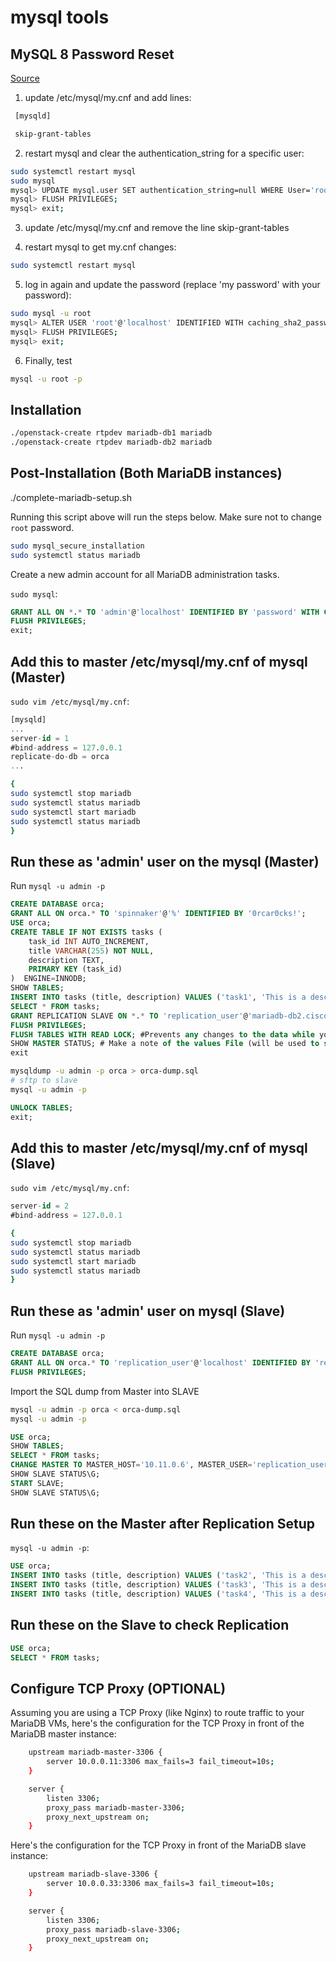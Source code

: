 # mysql tools

## MySQL 8 Password Reset

[Source](https://stackoverflow.com/a/65695683/520901)

1. update /etc/mysql/my.cnf and add lines:

```bash
 [mysqld]

 skip-grant-tables
```

2. restart mysql and clear the authentication_string for a specific user:

```bash
sudo systemctl restart mysql
sudo mysql
mysql> UPDATE mysql.user SET authentication_string=null WHERE User='root';
mysql> FLUSH PRIVILEGES;
mysql> exit;
```

3. update /etc/mysql/my.cnf and remove the line skip-grant-tables

4. restart mysql to get my.cnf changes:

```bash
sudo systemctl restart mysql
```

5. log in again and update the password (replace 'my password' with your password):

```bash
sudo mysql -u root
mysql> ALTER USER 'root'@'localhost' IDENTIFIED WITH caching_sha2_password BY 'my password';
mysql> FLUSH PRIVILEGES;
mysql> exit;
```

6. Finally, test

```bash
mysql -u root -p
```



## Installation

```bash
./openstack-create rtpdev mariadb-db1 mariadb
./openstack-create rtpdev mariadb-db2 mariadb
```

## Post-Installation (Both MariaDB instances)
./complete-mariadb-setup.sh

Running this script above will run the steps below. Make sure not to change `root` password.

```bash
sudo mysql_secure_installation
sudo systemctl status mariadb
```

Create a new admin account for all MariaDB administration tasks.

`sudo mysql`:

```sql
GRANT ALL ON *.* TO 'admin'@'localhost' IDENTIFIED BY 'password' WITH GRANT OPTION;
FLUSH PRIVILEGES;
exit;
```

## Add this to master /etc/mysql/my.cnf of mysql (Master)

`sudo vim /etc/mysql/my.cnf`:

```sql
[mysqld]
...
server-id = 1
#bind-address = 127.0.0.1
replicate-do-db = orca
...
```

```bash
{
sudo systemctl stop mariadb
sudo systemctl status mariadb
sudo systemctl start mariadb
sudo systemctl status mariadb
}
```

## Run these as 'admin' user on the mysql (Master)

Run `mysql -u admin -p` 

```sql
CREATE DATABASE orca;
GRANT ALL ON orca.* TO 'spinnaker'@'%' IDENTIFIED BY '0rcar0cks!';
USE orca;
CREATE TABLE IF NOT EXISTS tasks (
    task_id INT AUTO_INCREMENT,
    title VARCHAR(255) NOT NULL,
    description TEXT,
    PRIMARY KEY (task_id)
)  ENGINE=INNODB;
SHOW TABLES;
INSERT INTO tasks (title, description) VALUES ('task1', 'This is a description for task 1');
SELECT * FROM tasks;
GRANT REPLICATION SLAVE ON *.* TO 'replication_user'@'mariadb-db2.cisco.com' IDENTIFIED BY 'repl1cat10n';
FLUSH PRIVILEGES;
FLUSH TABLES WITH READ LOCK; #Prevents any changes to the data while you view the binary log position
SHOW MASTER STATUS; # Make a note of the values File (will be used to set MASTER_LOG_FILE) and Position (will be used to set MASTER_LOG_POS)
exit
```

```bash
mysqldump -u admin -p orca > orca-dump.sql
# sftp to slave
mysql -u admin -p
```

```sql
UNLOCK TABLES;
exit;
```

## Add this to master /etc/mysql/my.cnf of mysql (Slave)

`sudo vim /etc/mysql/my.cnf`:

```sql
server-id = 2
#bind-address = 127.0.0.1
```

```bash
{
sudo systemctl stop mariadb
sudo systemctl status mariadb
sudo systemctl start mariadb
sudo systemctl status mariadb
}
```

## Run these as 'admin' user on mysql (Slave)

Run `mysql -u admin -p` 

```sql
CREATE DATABASE orca;
GRANT ALL ON orca.* TO 'replication_user'@'localhost' IDENTIFIED BY 'repl1cat10n';
FLUSH PRIVILEGES;
```

Import the SQL dump from Master into SLAVE

```bash
mysql -u admin -p orca < orca-dump.sql
mysql -u admin -p
```

```sql
USE orca;
SHOW TABLES;
SELECT * FROM tasks;
CHANGE MASTER TO MASTER_HOST='10.11.0.6', MASTER_USER='replication_user', MASTER_PASSWORD='repl1cat10n', MASTER_LOG_FILE='mariadb-bin.000002', MASTER_LOG_POS=1535; # Put the proper IP address, MASTER_LOG_FILE and MASTER_LOG_POS values that you got from MariaDB Master
SHOW SLAVE STATUS\G;
START SLAVE;
SHOW SLAVE STATUS\G;
```

## Run these on the Master after Replication Setup

`mysql -u admin -p`:

```sql
USE orca;
INSERT INTO tasks (title, description) VALUES ('task2', 'This is a description for task 2');
INSERT INTO tasks (title, description) VALUES ('task3', 'This is a description for task 3');
INSERT INTO tasks (title, description) VALUES ('task4', 'This is a description for task 4');
```

## Run these on the Slave to check Replication

```sql
USE orca;
SELECT * FROM tasks;
```

## Configure TCP Proxy (OPTIONAL)

Assuming you are using a TCP Proxy (like Nginx) to route traffic to your MariaDB VMs, here's the configuration for the TCP Proxy in front of the MariaDB master instance:

```bash
    upstream mariadb-master-3306 {
        server 10.0.0.11:3306 max_fails=3 fail_timeout=10s;
    }

    server {
        listen 3306;
        proxy_pass mariadb-master-3306;
        proxy_next_upstream on;
    }
```

Here's the configuration for the TCP Proxy in front of the MariaDB slave instance:

```bash
    upstream mariadb-slave-3306 {
        server 10.0.0.33:3306 max_fails=3 fail_timeout=10s;
    }

    server {
        listen 3306;
        proxy_pass mariadb-slave-3306;
        proxy_next_upstream on;
    }
```
